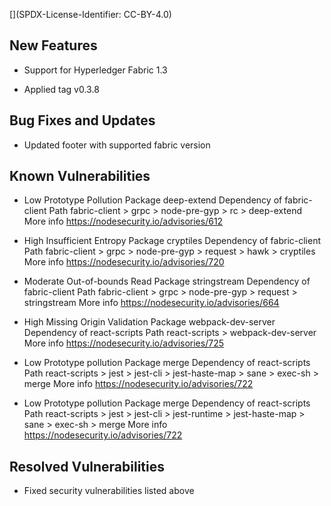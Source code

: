 [](SPDX-License-Identifier: CC-BY-4.0)
## New Features

 * Support for Hyperledger Fabric 1.3

 * Applied tag v0.3.8

## Bug Fixes and Updates

 * Updated footer with supported fabric version

## Known Vulnerabilities
 * Low             Prototype Pollution
    Package         deep-extend
    Dependency of   fabric-client
    Path            fabric-client > grpc > node-pre-gyp > rc > deep-extend
    More info       https://nodesecurity.io/advisories/612

 * High            Insufficient Entropy
    Package         cryptiles
    Dependency of   fabric-client
    Path            fabric-client > grpc > node-pre-gyp > request > hawk >
                    cryptiles
    More info       https://nodesecurity.io/advisories/720

 * Moderate        Out-of-bounds Read
    Package         stringstream
    Dependency of   fabric-client
    Path            fabric-client > grpc > node-pre-gyp > request > stringstream
    More info       https://nodesecurity.io/advisories/664

 * High            Missing Origin Validation
    Package         webpack-dev-server
    Dependency of   react-scripts
    Path            react-scripts > webpack-dev-server
    More info       https://nodesecurity.io/advisories/725

 * Low             Prototype pollution
    Package         merge
    Dependency of   react-scripts
    Path            react-scripts > jest > jest-cli > jest-haste-map > sane >
                    exec-sh > merge
    More info       https://nodesecurity.io/advisories/722

 * Low             Prototype pollution
    Package         merge
    Dependency of   react-scripts
    Path            react-scripts > jest > jest-cli > jest-runtime >
                    jest-haste-map > sane > exec-sh > merge
    More info       https://nodesecurity.io/advisories/722


## Resolved Vulnerabilities

 * Fixed security vulnerabilities listed above


